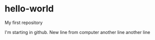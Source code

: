 # hello-world
My first repository

I'm starting in github.
New line from computer
another line
another line
